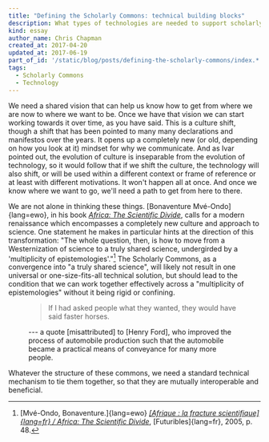 ```yaml
---
title: "Defining the Scholarly Commons: technical building blocks"
description: What types of technologies are needed to support scholarly commons?
kind: essay
author_name: Chris Chapman
created_at: 2017-04-20
updated_at: 2017-06-19
part_of_id: '/static/blog/posts/defining-the-scholarly-commons/index.*'
tags:
  - Scholarly Commons
  - Technology
---
```


We need a shared vision that can help us know how to
get from where we are now to where we want to be. Once we have that
vision we can start working towards it over time, as you have said. This
is a culture shift, though a shift that has been pointed to many many
declarations and manifestos over the years. It opens up a completely new
(or old, depending on how you look at it) mindset for why we
communicate. And as Ivar pointed out, the evolution of culture is
inseparable from the evolution of technology, so it would follow that if
we shift the culture, the technology will also shift, or will be used
within a different context or frame of reference or at least with
different motivations. It won't happen all at once. And once we know
where we want to go, we'll need a path to get from here to there.

We are not alone in thinking these things. [Bonaventure Mvé-Ondo]{lang=ewo}, in
his book <cite>[Africa: The Scientific Divide][scientific divide]</cite>, calls
for a modern renaissance which encompasses a completely new culture and
approach to science. One statement he makes in particular hints at the
direction of this transformation: "The whole question, then, is how to move
from a Westernization of science to a truly shared science, undergirded by a
'multiplicity of epistemologies'."[^bonaventure] The Scholarly Commons, as a
convergence into "a truly shared science", will likely not result in one
universal or one-size-fits-all technical solution, but should lead to the
condition that we can work together effectively across a "multiplicity of
epistemologies" without it being rigid or confining.

<figure class="bq grab">

> If I had asked people what they wanted, they would have said faster
> horses.

<figcaption>--- a quote [misattributed] to [Henry Ford], who improved the process of automobile production such that the automobile became a practical means of conveyance for many more people.</figcaption>
</figure>

Whatever the structure of these commons, we need a standard technical mechanism
to tie them together, so that they are mutually interoperable and beneficial.

[misattributed]: <http://quoteinvestigator.com/2011/07/28/ford-faster-horse/> "'My Customers Would Have Asked For a Faster Horse' on Quote Investigator"
[Henry Ford]: <https://en.wikipedia.org/wiki/Henry_Ford> "Henry Ford on Wikipedia"
[scientific divide]:  <https://www.futuribles.com/en/bibliographie/notice/afrique-la-fracture-scientifique-africa-the-scient/>

[^bonaventure]:

    [Mvé-Ondo, Bonaventure.]{lang=ewo} <cite>[[Afrique : la fracture
    scientifique]{lang=fr} / Africa: The Scientific Divide][scientific
    divide]</cite>, [Futuribles]{lang=fr}, 2005, p. 48.
